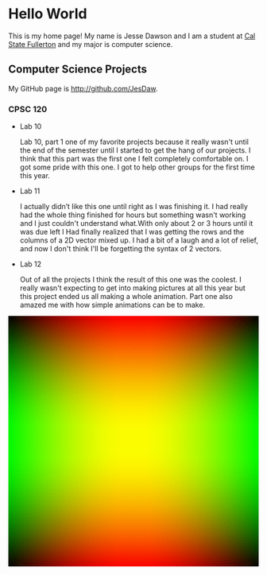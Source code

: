 # Hello World

This is my home page! My name is Jesse Dawson and I am a student at [Cal State Fullerton](http://www.fullerton.edu/) and my major is computer science.

## Computer Science Projects

My GitHub page is http://github.com/JesDaw.

### CPSC 120

* Lab 10

    Lab 10, part 1 one of my favorite projects because it really wasn't until
    the end of the semester until I started to get the hang of our projects.
    I think that this part was the first one I felt completely comfortable on.
    I got some pride with this one. I got to help other groups for the first time 
    this year.


* Lab 11

    I actually didn’t like this one until right as I was finishing it. I had 
    really had the whole thing finished for hours but something wasn't working
    and I just couldn't understand what.With only about 2 or 3 hours until it 
    was due left I Had finally realized that I was getting the rows and the columns 
    of a 2D vector mixed up. I had a bit of a laugh and a lot of relief, and now I 
    don't think I'll be forgetting the syntax of 2 vectors.


* Lab 12

    Out of all the projects I think the result of this one was the coolest.
    I really wasn't expecting to get into making pictures at all this year 
    but this project ended us all making a whole animation. Part one also 
    amazed me with how simple animations can be to make.

![The gif image from Lab 12 part-1](images/test_output.gif)